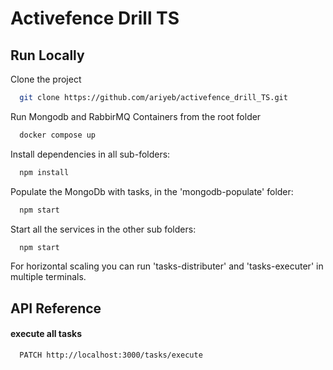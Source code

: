 
# Activefence Drill TS





## Run Locally

Clone the project

```bash
  git clone https://github.com/ariyeb/activefence_drill_TS.git
```

Run Mongodb and RabbirMQ Containers from the root folder

```bash
  docker compose up
```

Install dependencies in all sub-folders:

```bash
  npm install
```
Populate the MongoDb with tasks, in the 'mongodb-populate' folder:
```bash
  npm start
```
Start all the services in the other sub folders:

```bash
  npm start
```
For horizontal scaling you can run 'tasks-distributer' and 'tasks-executer' in multiple terminals.


## API Reference

#### execute all tasks

```http
  PATCH http://localhost:3000/tasks/execute
```



